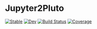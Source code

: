 # Jupyter2Pluto

[![Stable](https://img.shields.io/badge/docs-stable-blue.svg)](https://adrhill.github.io/Jupyter2Pluto.jl/stable/)
[![Dev](https://img.shields.io/badge/docs-dev-blue.svg)](https://adrhill.github.io/Jupyter2Pluto.jl/dev/)
[![Build Status](https://github.com/adrhill/Jupyter2Pluto.jl/actions/workflows/CI.yml/badge.svg?branch=main)](https://github.com/adrhill/Jupyter2Pluto.jl/actions/workflows/CI.yml?query=branch%3Amain)
[![Coverage](https://codecov.io/gh/adrhill/Jupyter2Pluto.jl/branch/main/graph/badge.svg)](https://codecov.io/gh/adrhill/Jupyter2Pluto.jl)
